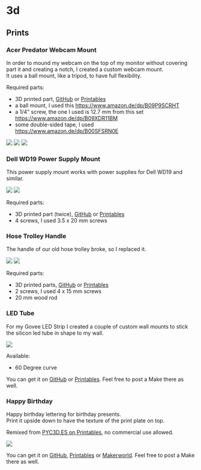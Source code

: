 # 3d

## Prints

### Acer Predator Webcam Mount

In order to mound my webcam on the top of my monitor without covering part it and creating a notch, I created a custom webcam mount.  
It uses a ball mount, like a tripod, to have full flexibility.  

Required parts:  
- 3D printed part, [GitHub](prints/acer-predator-webcam-mount) or [Printables](https://www.printables.com/model/523723-acer-predator-webcam-mount)
- a ball mount, I used this https://www.amazon.de/dp/B09P9SCRHT  
- a 1/4" screw, the one I used is 12.7 mm from this set https://www.amazon.de/dp/B09XDR11BM
- some double-sided tape, I used https://www.amazon.de/dp/B00SFSRN0E

![](images/prints/acer-predator-webcam-mount/front.png)
![](images/prints/acer-predator-webcam-mount/side.png)
![](images/prints/acer-predator-webcam-mount/back.png)


### Dell WD19 Power Supply Mount

This power supply mount works with power supplies for Dell WD19 and similar.  

![](images/prints/dell-wd19tb/mount-01.png)
![](images/prints/dell-wd19tb/mount-02.png)

Required parts:
- 3D printed part (twice), [GitHub](prints/dell-wd19) or [Printables](https://www.printables.com/model/523818-dell-wd19-power-supply-mount)
- 4 screws, I used 3.5 x 20 mm screws


### Hose Trolley Handle

The handle of our old hose trolley broke, so I replaced it.  

![](images/prints/hose-trolley/handle-01.png)
![](images/prints/hose-trolley/handle-02.png)

Required parts:
- 3D printed parts, [GitHub](prints/hose-trolley) or [Printables](https://www.printables.com/model/523851-hose-trolley-handle)
- 2 screws, I used 4 x 15 mm screws
- 20 mm wood rod


### LED Tube

For my Govee LED Strip I created a couple of custom wall mounts to stick the silicon led tube in shape to my wall.

![](images/prints/led-strip/led-tube-curve-60-01.png)

Available:
- 60 Degree curve

You can get it on [GitHub](prints/led-strip) or [Printables](https://www.printables.com/model/525407-govee-led-strip-60-degree-curve). Feel free to post a Make there as well.


### Happy Birthday

Happy birthday lettering for birthday presents.  
Print it upside down to have the texture of the print plate on top.

Remixed from [PYC3D.ES on Printables](https://www.printables.com/model/276472-cake-topper-happy-birthday), no commercial use allowed.

![](images/prints/happy-birthday/happy-birthday.png)

You can get it on [GitHub](prints/happy-birthday), [Printables](https://www.printables.com/model/726528-happy-birthday) or [Makerworld](https://makerworld.com/en/models/243911). Feel free to post a Make there as well. 
